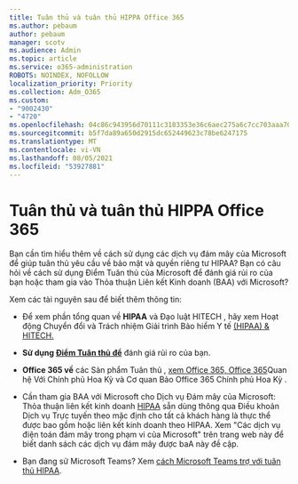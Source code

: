 ```yaml
---
title: Tuân thủ và tuân thủ HIPPA Office 365
ms.author: pebaum
author: pebaum
manager: scotv
ms.audience: Admin
ms.topic: article
ms.service: o365-administration
ROBOTS: NOINDEX, NOFOLLOW
localization_priority: Priority
ms.collection: Adm_O365
ms.custom:
- "9002430"
- "4720"
ms.openlocfilehash: 04c86c943956d70111c3183353e36c6aec275a6c7cc703aaa704de7b16298945
ms.sourcegitcommit: b5f7da89a650d2915dc652449623c78be6247175
ms.translationtype: MT
ms.contentlocale: vi-VN
ms.lasthandoff: 08/05/2021
ms.locfileid: "53927881"
---
```

# <a name="hippa-compliance-and-office-365"></a>Tuân thủ và tuân thủ HIPPA Office 365

Bạn cần tìm hiểu thêm về cách sử dụng các dịch vụ đám mây của Microsoft để giúp tuân thủ yêu cầu về bảo mật và quyền riêng tư HIPAA?  Bạn có câu hỏi về cách sử dụng Điểm Tuân thủ của Microsoft để đánh giá rủi ro của bạn hoặc tham gia vào Thỏa thuận Liên kết Kinh doanh (BAA) với Microsoft?  

Xem các tài nguyên sau để biết thêm thông tin:

- Để xem phần tổng quan về **HIPAA** và Đạo luật HITECH , hãy xem Hoạt động Chuyển đổi và Trách nhiệm Giải trình Bảo hiểm Y tế [(HIPAA) & HITECH.](https://docs.microsoft.com/microsoft-365/compliance/offering-hipaa-hitech?view=o365-worldwide)

- **Sử dụng [Điểm Tuân thủ để](https://docs.microsoft.com/microsoft-365/compliance/offering-hipaa-hitech?view=o365-worldwide#use-microsoft-compliance-score-to-assess-your-risk)** đánh giá rủi ro của bạn.

- **Office 365 về** các Sản phẩm Tuân thủ , [xem Office 365, Office 365](https://go.microsoft.com/fwlink/p/?LinkID=2077751)Quan hệ Với Chính phủ Hoa Kỳ và Cơ quan Bảo Office 365 Chính phủ Hoa Kỳ .

- Cần tham gia BAA với Microsoft cho Dịch vụ Đám mây của Microsoft: Thỏa thuận liên kết kinh doanh [HIPAA](https://aka.ms/BAA) sẵn dùng thông qua Điều khoản Dịch vụ Trực tuyến theo mặc định cho tất cả khách hàng là thực thể được bao gồm hoặc liên kết kinh doanh theo HIPAA. Xem "Các dịch vụ điện toán đám mây trong phạm vi của Microsoft" trên trang web này để biết danh sách các dịch vụ đám mây được baA này đề cập.

- Bạn đang sử Microsoft Teams? Xem [cách Microsoft Teams trợ với tuân thủ HIPAA](https://www.microsoft.com/microsoft-365/blog/2019/04/30/white-paper-microsoft-teams-healthcare-providers-hipaa-compliance/).
